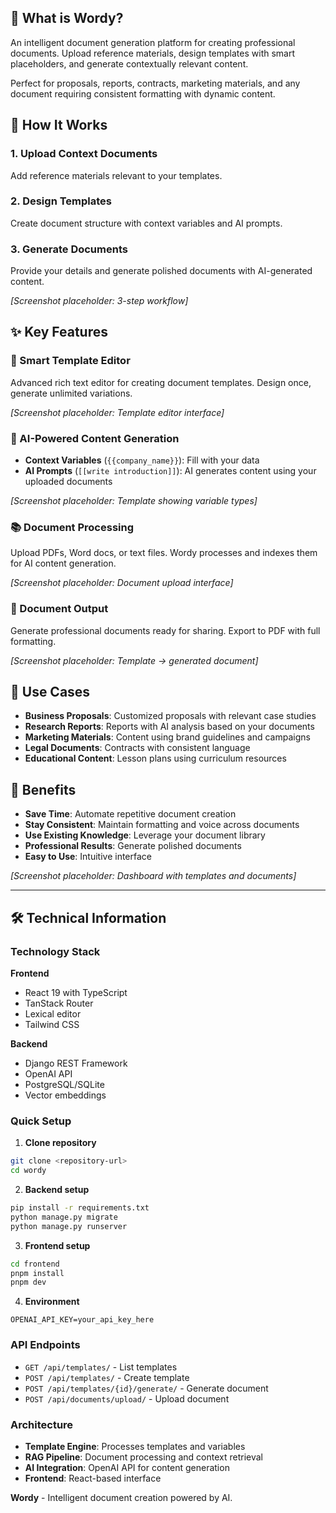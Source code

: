 ## 🎯 What is Wordy?

An intelligent document generation platform for creating professional documents.
Upload reference materials, design templates with smart placeholders, and
generate contextually relevant content.

Perfect for proposals, reports, contracts, marketing materials, and any document
requiring consistent formatting with dynamic content.

## 🚀 How It Works

### 1. Upload Context Documents

Add reference materials relevant to your templates.

### 2. Design Templates

Create document structure with context variables and AI prompts.

### 3. Generate Documents

Provide your details and generate polished documents with AI-generated content.

_[Screenshot placeholder: 3-step workflow]_

## ✨ Key Features

### 📝 Smart Template Editor

Advanced rich text editor for creating document templates. Design once, generate
unlimited variations.

_[Screenshot placeholder: Template editor interface]_

### 🧠 AI-Powered Content Generation

- **Context Variables** (`{{company_name}}`): Fill with your data
- **AI Prompts** (`[[write introduction]]`): AI generates content using your
  uploaded documents

_[Screenshot placeholder: Template showing variable types]_

### 📚 Document Processing

Upload PDFs, Word docs, or text files. Wordy processes and indexes them for AI
content generation.

_[Screenshot placeholder: Document upload interface]_

### 🎨 Document Output

Generate professional documents ready for sharing. Export to PDF with full
formatting.

_[Screenshot placeholder: Template → generated document]_

## 💼 Use Cases

- **Business Proposals**: Customized proposals with relevant case studies
- **Research Reports**: Reports with AI analysis based on your documents
- **Marketing Materials**: Content using brand guidelines and campaigns
- **Legal Documents**: Contracts with consistent language
- **Educational Content**: Lesson plans using curriculum resources

## 🌟 Benefits

- **Save Time**: Automate repetitive document creation
- **Stay Consistent**: Maintain formatting and voice across documents
- **Use Existing Knowledge**: Leverage your document library
- **Professional Results**: Generate polished documents
- **Easy to Use**: Intuitive interface

_[Screenshot placeholder: Dashboard with templates and documents]_

---

## 🛠️ Technical Information

### Technology Stack

**Frontend**

- React 19 with TypeScript
- TanStack Router
- Lexical editor
- Tailwind CSS

**Backend**

- Django REST Framework
- OpenAI API
- PostgreSQL/SQLite
- Vector embeddings

### Quick Setup

1. **Clone repository**

```bash
git clone <repository-url>
cd wordy
```

2. **Backend setup**

```bash
pip install -r requirements.txt
python manage.py migrate
python manage.py runserver
```

3. **Frontend setup**

```bash
cd frontend
pnpm install
pnpm dev
```

4. **Environment**

```env
OPENAI_API_KEY=your_api_key_here
```

### API Endpoints

- `GET /api/templates/` - List templates
- `POST /api/templates/` - Create template
- `POST /api/templates/{id}/generate/` - Generate document
- `POST /api/documents/upload/` - Upload document

### Architecture

- **Template Engine**: Processes templates and variables
- **RAG Pipeline**: Document processing and context retrieval
- **AI Integration**: OpenAI API for content generation
- **Frontend**: React-based interface

**Wordy** - Intelligent document creation powered by AI.
